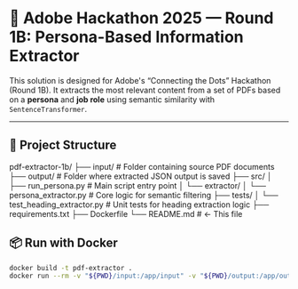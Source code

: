 # 🧠 Adobe Hackathon 2025 — Round 1B: Persona-Based Information Extractor

This solution is designed for Adobe's “Connecting the Dots” Hackathon (Round 1B). It extracts the most relevant content from a set of PDFs based on a **persona** and **job role** using semantic similarity with `SentenceTransformer`.

---

## 📁 Project Structure

pdf-extractor-1b/
├── input/                           # Folder containing source PDF documents
├── output/                          # Folder where extracted JSON output is saved
├── src/
│   ├── run_persona.py               # Main script entry point
│   └── extractor/
│       └── persona_extractor.py     # Core logic for semantic filtering
├── tests/
│   └── test_heading_extractor.py    # Unit tests for heading extraction logic
├── requirements.txt
├── Dockerfile
└── README.md                        # ← This file


## 📦 Run with Docker

```bash
docker build -t pdf-extractor .
docker run --rm -v "${PWD}/input:/app/input" -v "${PWD}/output:/app/output" pdf-extractor

